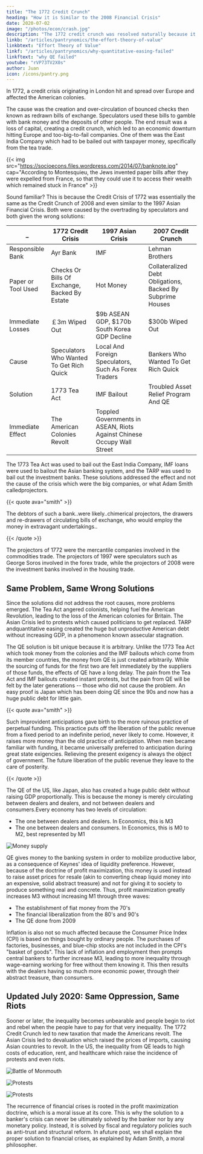 ```yaml
---
title: "The 1772 Credit Crunch"
heading: "How it is Similar to the 2008 Financial Crisis"
date: 2020-07-02
image: "/photos/econ/crash.jpg"
description: "The 1772 credit crunch was resolved naturally because it did not have profit maximization "
linkb: "/articles/pantrynomics/the-effort-theory-of-value"
linkbtext: "Effort Theory of Value"
linkf: "/articles/pantrynomics/why-quantitative-easing-failed"
linkftext: "why QE failed"
youtube: "rVP73TV2X0s"
author: Juan
icon: /icons/pantry.png
---
```


In 1772, a credit crisis originating in London hit and spread over Europe and affected the American colonies.

The cause was the creation and over-circulation of bounced checks then known as redrawn bills of exchange. Speculators used these bills to gamble with bank money and the deposits of other people. The end result was a loss of capital, creating a credit crunch, which led to an economic downturn hitting Europe and too-big-to-fail companies. One of them was the East India Company which had to be bailed out with taxpayer money, specifically from the tea trade.


{{< img src="https://socioecons.files.wordpress.com/2014/07/banknote.jpg" cap="According to Montesquieu, the Jews invented paper bills after they were expelled from France, so that they could use it to access their wealth which remained stuck in France" >}}


Sound familiar? This is because the Credit Crisis of 1772 was essentially the same as the Credit Crunch of 2008 and even similar to the 1997 Asian Financial Crisis. Both were caused by the overtrading by speculators and both given the wrong solutions:

_ | 1772 Credit Crisis | 1997 Asian Crisis | 2007 Credit Crunch
--- | --- | --- | ---
Responsible Bank | Ayr Bank | IMF | Lehman Brothers
Paper or Tool Used | Checks Or Bills Of Exchange, Backed By Estate | Hot Money | Collateralized Debt Obligations, Backed By Subprime Houses
Immediate Losses | ￡3m Wiped Out | $9b ASEAN GDP, $170b South Korea GDP Decline | $300b Wiped Out 
Cause | Speculators Who Wanted To Get Rich Quick | Local And Foreign Speculators, Such As Forex Traders | Bankers Who Wanted To Get Rich Quick
Solution | 1773 Tea Act | IMF Bailout | Troubled Asset Relief Program And QE
Immediate Effect | The American Colonies Revolt | Toppled Governments in ASEAN, Riots Against Chinese Occupy Wall Street



The 1773 Tea Act was used to bail out the East India Company, IMF loans were used to bailout the Asian banking system, and the TARP was used to bail out the investment banks. These solutions addressed the effect and not the cause of the crisis which were the big companies, or what Adam Smith calledprojectors.

{{< quote ava="smith" >}}
<p>The debtors of such a bank..were likely..chimerical projectors, the drawers and re-drawers of circulating bills of exchange, who would employ the money in extravagant undertakings..</p>
{{< /quote >}}

The projectors of 1772 were the mercantile companies involved in the commodities trade. The projectors of 1997 were speculators such as George Soros involved in the forex trade, while the projectors of 2008 were the investment banks involved in the housing trade.


## Same Problem, Same Wrong Solutions

Since the solutions did not address the root causes, more problems emerged. The Tea Act angered colonists, helping fuel the American Revolution, leading to the loss of the American colonies for Britain. The Asian Crisis led to protests which caused politicians to get replaced. TARP andquantitative easing  created the huge but unproductive American debt without increasing GDP, in a phenomenon known assecular stagnation.

The QE solution is bit unique because it is arbitrary. Unlike the 1773 Tea Act which took money from the colonies and the IMF bailouts which come from its member countries, the money from QE is just created arbitrarily. While the sourcing of funds for the first two are felt immediately by the suppliers of those funds, the effects of QE have a long delay. The pain from the Tea Act and IMF bailouts created instant protests, but the pain from QE will be felt by the later generations -- those who did not cause the problem. An easy proof is Japan which has been doing QE since the 90s and now has a huge public debt for little gain.


{{< quote ava="smith" >}}
<p>Such improvident anticipations gave birth to the more ruinous practice of perpetual funding. This practice puts off the liberation of the public revenue from a fixed period to an indefinite period, never likely to come. However, it raises more money than the old practice of anticipation. When men became familiar with funding, it became universally preferred to anticipation during great state exigencies. Relieving the present exigency is always the object of government. The future liberation of the public revenue they leave to the care of posterity.</p>
{{< /quote >}}


The QE of the US, like Japan, also has created a huge public debt without raising GDP proportionally. This is because the money is merely circulating between dealers and dealers, and not between dealers and consumers.Every economy has two levels of circulation:

- The one between dealers and dealers. In Economics, this is M3
- The one between dealers and consumers. In Economics, this is M0 to M2, best represented by M1

![Money supply](https://sorasystem.sirv.com/graphics/m1m3djia.jpg)

QE gives money to the banking system in order to mobilize productive labor, as a consequence of Keynes' idea of liquidity preference. However, because of the doctrine of profit maximization, this money is used instead to raise asset prices for resale (akin to converting cheap liquid money into an expensive, solid abstract treasure) and not for giving it to society to produce something real and concrete. Thus, profit maximization greatly increases M3 without increasing M1 through three waves:

- The establishment of fiat money from the 70's
- The financial liberalization from the 80's and 90's
- The QE done from 2009

Inflation is also not so much affected because the Consumer Price Index (CPI) is based on things bought by ordinary people. The purchases of factories, businesses, and blue-chip stocks are not included in the CPI's "basket of goods". This lack of inflation and employment then prompts central bankers to further increase M3, leading to more inequality through wage-earning working for free without them knowing it. This then results with the dealers having so much more economic power, through their abstract treasure, than consumers.


## Updated July 2020: Same Oppression, Same Riots

Sooner or later, the inequality becomes unbearable and people begin to riot and rebel when the people have to pay for that very inequality. The 1772 Credit Crunch led to new taxation that made the Americans revolt. The Asian Crisis led to devaluation which raised the prices of imports, causing Asian countries to revolt. In the US, the inequality from QE leads to high costs of education, rent, and healthcare which raise the incidence of protests and even riots.

![Battle of Monmouth](https://upload.wikimedia.org/wikipedia/commons/9/9f/BattleofMonmouth.jpg)

![Protests](/photos/social/protests.jpg)

![Protests](https://upload.wikimedia.org/wikipedia/commons/thumb/a/a8/20200529-_DSC8322_%2849950975626%29.jpg/1024px-20200529-_DSC8322_%2849950975626%29.jpg)


The recurrence of financial crises is rooted in the profit maximization doctrine, which is a moral issue at its core. This is why the solution to a banker's crisis can never be ultimately solved by the banker nor by any monetary policy. Instead, it is solved by fiscal and regulatory policies such as anti-trust and structural reform. In afuture post, we shall explain the proper solution to financial crises, as explained by Adam Smith, a moral philosopher.

